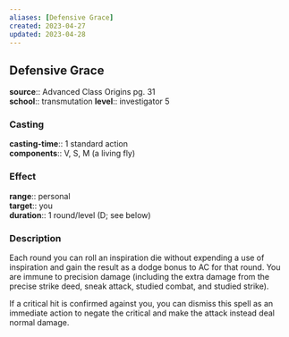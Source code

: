 ```yaml
---
aliases: [Defensive Grace]
created: 2023-04-27
updated: 2023-04-28
---
```


## Defensive Grace

**source**:: Advanced Class Origins pg. 31  
**school**:: transmutation
**level**:: investigator 5

### Casting

**casting-time**:: 1 standard action  
**components**:: V, S, M (a living fly)

### Effect

**range**:: personal  
**target**:: you  
**duration**:: 1 round/level (D; see below)

### Description

Each round you can roll an inspiration die without expending a use of inspiration and gain the result as a dodge bonus to AC for that round. You are immune to precision damage (including the extra damage from the precise strike deed, sneak attack, studied combat, and studied strike).  
  
If a critical hit is confirmed against you, you can dismiss this spell as an immediate action to negate the critical and make the attack instead deal normal damage.
